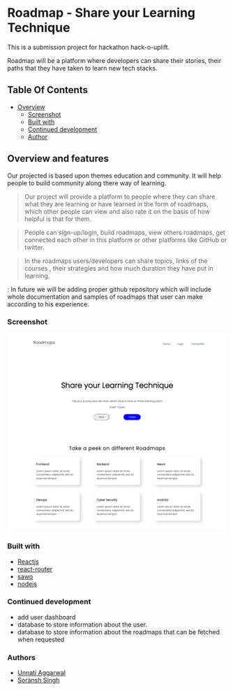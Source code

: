 # Roadmap - Share your Learning Technique

This is a submission project for hackathon hack-o-uplift.

Roadmap will be a platform where developers can share
their stories, their paths that they have taken to learn new tech stacks.

## Table Of Contents

- [Overview](#overview)
  - [Screenshot](#screenshot)
  - [Built with](#built-with)
  - [Continued development](#continued-development)
  - [Author](#author)

## Overview and features
Our projected is based upon themes education and community.
It will help people to build community along there way of learning.

> Our project will provide a platform to people where they can share what they are learning or have learned in the form of roadmaps, which other people can view and also rate it on the basis of how helpful is that for them.

> People can sign-up/login, build roadmaps, view others roadmaps, get connected each other in this platform or other platforms like GitHub or twitter.

> In the roadmaps users/developers can share topics, links of the courses , their strategies and how much duration they have put in learning.

: In future we will be adding proper github repository which will include whole documentation and samples of roadmaps that user can make according to his experience.
### Screenshot

![](./roadmap.png)

### Built with

- [Reactjs](https://reactjs.org/)
- [react-router](https://reactrouter.com/)
- [sawo](https://sawolabs.com/)
- [nodejs](https://nodejs.org/en/)

### Continued development
- add user dashboard 
- database to store information about the user.
- database to store information about the roadmaps that can be fetched when requested

### Authors
 - [Unnati Aggarwal](https://github.com/unnati-dot)
 - [Soransh Singh](https://github.com/soransh-singh)
